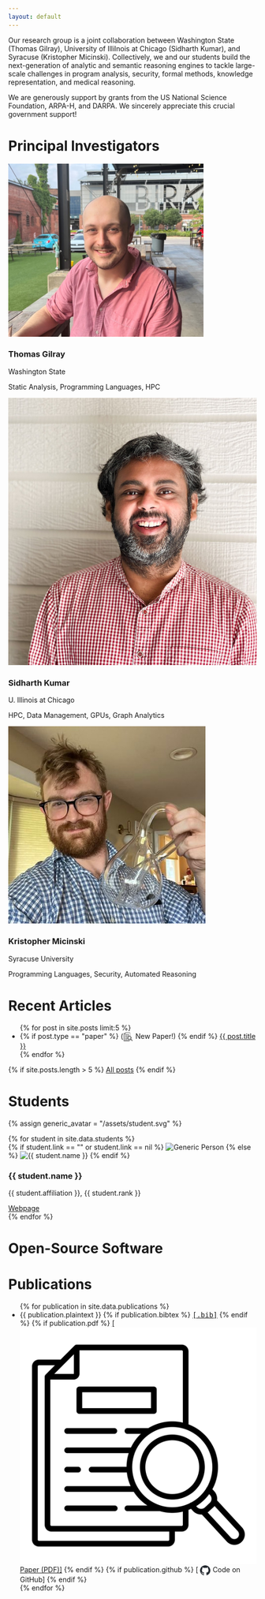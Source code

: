 ```yaml
---
layout: default
---
```


<p class="larger">Our research group is a joint collaboration between <span class="wsu">Washington State</span> (Thomas Gilray), <span class="uic">University of Illilnois at Chicago</span> (Sidharth Kumar), and <span class="syracuse">Syracuse</span> (Kristopher Micinski). Collectively, we and our students build the next-generation of analytic and semantic reasoning engines to tackle large-scale challenges in program analysis, security, formal methods, knowledge representation, and medical reasoning. </p>

<p class="larger">We are generously support by grants from the US National Science Foundation, ARPA-H, and DARPA. We sincerely appreciate this crucial government support!</p>

<h1 id="principal-investigators">Principal Investigators</h1>

<!-- Full-width section for professor bios -->
<div class="professor-bios">
  
  <div class="professor-card">
    <img src="assets/tom.png" alt="Tom Gilray Pic" class="professor-photo">
    <h3>Thomas Gilray</h3>
    <p class="affiliation">Washington State</p>
    <p class="specialties">Static Analysis, Programming Languages, HPC</p>
  </div>

  <div class="professor-card">
    <img src="assets/sid.jpg" alt="Sidharth Kumar" class="professor-photo">
    <h3>Sidharth Kumar</h3>
    <p class="affiliation">U. Illinois at Chicago</p>
    <p class="specialties">HPC, Data Management, GPUs, Graph Analytics</p>
  </div>

  <div class="professor-card">
    <img src="assets/kris.jpg" alt="Kristopher Micinski" class="professor-photo">
    <h3>Kristopher Micinski</h3>
    <p class="affiliation">Syracuse University</p>
    <p class="specialties">Programming Languages, Security, Automated Reasoning</p>
  </div>
</div>


# Recent Articles

<ul class="blog-posts">
	{% for post in site.posts limit:5 %}
		<li>
			{% if post.type == "paper" %}
				(<img src="assets/paper-icon.svg" alt="GitHub Logo" style="vertical-align:middle; margin-right:0.4rem; max-height: 20px; margin-left: 4px; margin-right:1px; margin-left:0px;"> New Paper!)
	        {% endif %}
			<a href="{{ post.url | relative_url }}">{{ post.title }}</a>
		</li>
  {% endfor %}
</ul>

{% if site.posts.length > 5 %}
	<a href="/blog">All posts</a>
{% endif %}

# Students 

{% assign generic_avatar = "/assets/student.svg" %}


<div class="people-grid">
  {% for student in site.data.students %}
	<!-- Card 1 -->
	<div class="person-card">
      {% if student.link == "" or student.link == nil %}
        <img 
          src="{{ generic_avatar }}" 
          alt="Generic Person" 
          class="person-photo"
        >
      {% else %}
        <img 
          src="{{ student.image }}" 
          alt="{{ student.name }}" 
          class="person-photo"
        >
      {% endif %}
	  <div class="person-info">
		<h3>{{ student.name }}</h3>
		<p>{{ student.affiliation }}, {{ student.rank }}</p>
		<a href="{{ student.link }}" target="_blank">Webpage</a>
	  </div>
	</div>
  {% endfor %}
</div>

# Open-Source Software 



# Publications

<!-- A single reusable dialog -->
<dialog id="bibDialog">
  <pre id="bibContent" style="font-family: monospace; text-wrap: wrap; max-width: 800px; font-size:1.3rem;"></pre>
  <button onclick="document.getElementById('bibDialog').close()">Close</button>
</dialog>

<!-- Show the dialog after clicking on a specific bib link -->
<script>
function showBib(evt) {
  // Grab the BibTeX from the link's data-bib attribute
  var bib = evt.currentTarget.getAttribute("data-bib");
  var decoded = atob(bib);
  // Put it in the dialog
  document.getElementById("bibContent").textContent = decoded;
  // Show the dialog
  document.getElementById("bibDialog").showModal();
}
</script>

<ul class="publications">
  {% for publication in site.data.publications %}
	<li class="pubitem">
		{{ publication.plaintext }} 
	  {% if publication.bibtex %}
			<a href="#" data-bib="{{publication.bibtex}}" onclick="showBib(event); return false;"><tt>[.bib]</tt></a>
		{% endif %}
		{% if publication.pdf %}
		<a href="{{publication.pdf}}">[<img src="assets/paper-icon.svg" class="github" alt="GitHub Logo">
 Paper (PDF)]</a>
	  {% endif %}
		{% if publication.github %}
      <a href="{{publication.github}}" style="text-decoration:none;">[
				<img src="assets/github-mark.svg" alt="GitHub Logo" style="vertical-align:middle; margin-right:0.4rem; max-height: 20px; margin-left: 4px; margin-right:1px; margin-left:0px;">
				Code on GitHub]
			</a>
 		{% endif %} 
	</li>
	{% endfor %}
</ul>
